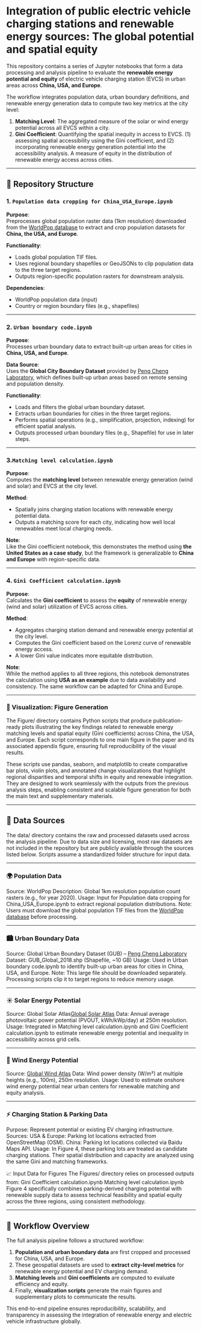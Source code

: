 # Integration of public electric vehicle charging stations and renewable energy sources: The global potential and spatial equity

This repository contains a series of Jupyter notebooks that form a data processing and analysis pipeline to evaluate the **renewable energy potential and equity** of electric vehicle charging station (EVCS) in urban areas across **China, USA, and Europe**.

The workflow integrates population data, urban boundary definitions, and renewable energy generation data to compute two key metrics at the city level:
1. **Matching Level**: The aggregated measure of the solar or wind energy potential across all EVCS within a city.
2. **Gini Coefficient**: Quantifying the spatial inequity in access to EVCS. (1) assessing spatial accessibility using the Gini coefficient, and (2) incorporating renewable energy generation potential into the accessibility analysis. A measure of equity in the distribution of renewable energy access across cities.

---

## 📁 Repository Structure

### 1. `Population data cropping for China_USA_Europe.ipynb`
**Purpose**:  
Preprocesses global population raster data (1km resolution) downloaded from the [WorldPop database](https://www.worldpop.org/) to extract and crop population datasets for **China, the USA, and Europe**.

**Functionality**:
- Loads global population TIF files.
- Uses regional boundary shapefiles or GeoJSONs to clip population data to the three target regions.
- Outputs region-specific population rasters for downstream analysis.

**Dependencies**:  
- WorldPop population data (input)
- Country or region boundary files (e.g., shapefiles)

---

### 2. `Urban boundary code.ipynb`
**Purpose**:  
Processes urban boundary data to extract built-up urban areas for cities in **China, USA, and Europe**.

**Data Source**:  
Uses the **Global City Boundary Dataset** provided by [Peng Cheng Laboratory](https://data-starcloud.pcl.ac.cn/iearthdata/), which defines built-up urban areas based on remote sensing and population density.

**Functionality**:
- Loads and filters the global urban boundary dataset.
- Extracts urban boundaries for cities in the three target regions.
- Performs spatial operations (e.g., simplification, projection, indexing) for efficient spatial analysis.
- Outputs processed urban boundary files (e.g., Shapefile) for use in later steps.

---

### 3.`Matching level calculation.ipynb`
**Purpose**:  
Computes the **matching level** between renewable energy generation (wind and solar) and EVCS at the city level.

**Method**:
- Spatially joins charging station locations with renewable energy potential data.
- Outputs a matching score for each city, indicating how well local renewables meet local charging needs.

**Note**:  
Like the Gini coefficient notebook, this demonstrates the method using **the United States as a case study**, but the framework is generalizable to **China and Europe** with region-specific data.

---

### 4. `Gini Coefficient calculation.ipynb`
**Purpose**:  
Calculates the **Gini coefficient** to assess the **equity** of renewable energy (wind and solar) utilization of EVCS across cities.

**Method**:
- Aggregates charging station demand and renewable energy potential at the city level.
- Computes the Gini coefficient based on the Lorenz curve of renewable energy access.
- A lower Gini value indicates more equitable distribution.

**Note**:  
While the method applies to all three regions, this notebook demonstrates the calculation using **USA as an example** due to data availability and consistency. The same workflow can be adapted for China and Europe. 

---
### 📁 Visualization: Figure Generation

The Figure/ directory contains Python scripts that produce publication-ready plots illustrating the key findings related to renewable energy matching levels and spatial equity (Gini coefficients) across China, the USA, and Europe. Each script corresponds to one main figure in the paper and its associated appendix figure, ensuring full reproducibility of the visual results.

These scripts use pandas, seaborn, and matplotlib to create comparative bar plots, violin plots, and annotated change visualizations that highlight regional disparities and temporal shifts in equity and renewable integration. They are designed to work seamlessly with the outputs from the previous analysis steps, enabling consistent and scalable figure generation for both the main text and supplementary materials.

---

## 📁 Data Sources
The data/ directory contains the raw and processed datasets used across the analysis pipeline. Due to data size and licensing, most raw datasets are not included in the repository but are publicly available through the sources listed below. Scripts assume a standardized folder structure for input data.

---

### 🌍 Population Data 
Source: WorldPop
Description: Global 1km resolution population count rasters (e.g., for year 2020).
Usage: Input for Population data cropping for China_USA_Europe.ipynb to extract regional population distributions.
Note: Users must download the global population TIF files from  the [WorldPop database](https://www.worldpop.org/) before processing.

---
### 🏙️ Urban Boundary Data
Source: Global Urban Boundary Dataset (GUB) – [Peng Cheng Laboratory](https://data-starcloud.pcl.ac.cn/iearthdata/)
Dataset: GUB_Global_2018.shp (Shapefile, ~10 GB)
Usage: Used in Urban boundary code.ipynb to identify built-up urban areas for cities in China, USA, and Europe.
Note: This large file should be downloaded separately. Processing scripts clip it to target regions to reduce memory usage.

---

### ☀️ Solar Energy Potential
Source: Global Solar Atlas[Global Solar Atlas](https://globalsolaratlas.info/download/usa)
Data: Annual average photovoltaic power potential (PVOUT, kWh/kWp/day) at 250m resolution.
Usage: Integrated in Matching level calculation.ipynb and Gini Coefficient calculation.ipynb to estimate renewable energy potential and inequality in accessibility across grid cells.

---
### 💨 Wind Energy Potential 

Source: [Global Wind Atlas](https://globalwindatlas.info/zh/download/maps-country-and-region)
Data: Wind power density (W/m²) at multiple heights (e.g., 100m), 250m resolution.
Usage: Used to estimate onshore wind energy potential near urban centers for renewable matching and equity analysis.

---
### ⚡ Charging Station & Parking Data

Purpose: Represent potential or existing EV charging infrastructure.
Sources:
USA & Europe: Parking lot locations extracted from OpenStreetMap (OSM).
China: Parking lot locations collected via Baidu Maps API.
Usage: In Figure 4, these parking lots are treated as candidate charging stations. Their spatial distribution and capacity are analyzed using the same Gini and matching frameworks.


📈 Input Data for Figures
The Figures/ directory relies on processed outputs from:
Gini Coefficient calculation.ipynb
Matching level calculation.ipynb
Figure 4 specifically combines parking-derived charging potential with renewable supply data to assess technical feasibility and spatial equity across the three regions, using consistent methodology.

---

## 🔗 Workflow Overview
The full analysis pipeline follows a structured workflow:
1. **Population and urban boundary data** are first cropped and processed for China, USA, and Europe.
2. These geospatial datasets are used to **extract city-level metrics** for renewable energy potential and EV charging demand.
3. **Matching levels** and **Gini coefficients** are computed to evaluate efficiency and equity.
4. Finally, **visualization scripts** generate the main figures and supplementary plots to communicate the results.

This end-to-end pipeline ensures reproducibility, scalability, and transparency in assessing the integration of renewable energy and electric vehicle infrastructure globally.
